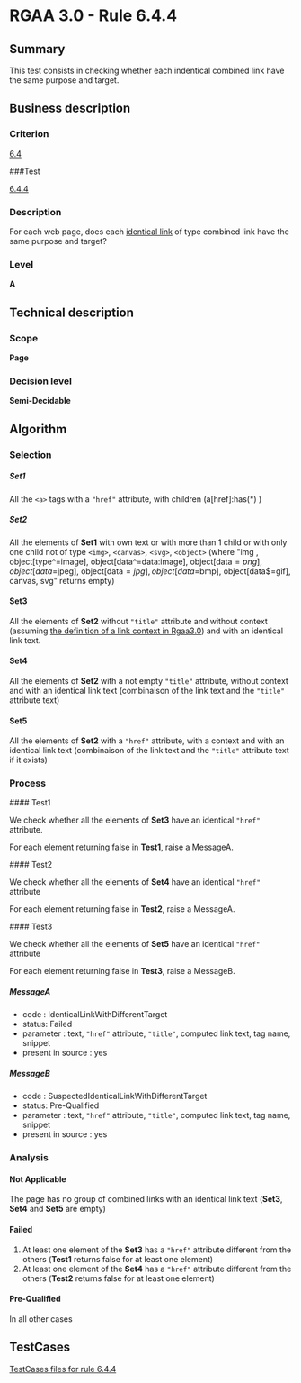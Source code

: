 # RGAA 3.0 -  Rule 6.4.4

## Summary

This test consists in checking whether each indentical combined link have the same purpose and target.

## Business description

### Criterion

[6.4](http://disic.github.io/rgaa_referentiel_en/RGAA3.0_Criteria_English_version_v1.html#crit-6-4)

###Test

[6.4.4](http://disic.github.io/rgaa_referentiel_en/RGAA3.0_Criteria_English_version_v1.html#test-6-4-4)

### Description
For
    each web page, does each <a href="http://disic.github.io/rgaa_referentiel_en/RGAA3.0_Glossary_English_version_v1.html#mLienIdentique">identical
  link</a> of type combined link have the same purpose
    and target? 


### Level

**A**

## Technical description

### Scope

**Page**

### Decision level

**Semi-Decidable**

## Algorithm

### Selection

##### Set1

All the `<a>` tags with a `"href"` attribute, with children (a[href]:has(*) )

##### Set2

All the elements of **Set1** with own text or with more than 1 child or with only one child not of type `<img>`, `<canvas>`, `<svg>`, `<object>` (where "img , object[type^=image], object[data^=data:image], object[data$=png], object[data$=jpeg], object[data$=jpg],object[data$=bmp], object[data$=gif], canvas, svg" returns empty)

#### Set3

All the elements of **Set2** without `"title"` attribute and without context (assuming [the definition of a link context in Rgaa3.0](http://disic.github.io/rgaa_referentiel_en/RGAA3.0_Glossary_English_version_v1.html#mContexteLien)) and with an identical link text.

#### Set4

All the elements of **Set2** with a not empty `"title"` attribute, without context and with an identical link text (combinaison of the link text and the `"title"` attribute text)

#### Set5

All the elements of **Set2** with a `"href"` attribute, with a context and with an identical link text (combinaison of the link text and the `"title"` attribute text if it exists)

### Process

#### Test1

We check whether all the elements of **Set3** have an identical `"href"` attribute.

For each element returning false in **Test1**, raise a MessageA.

#### Test2

We check whether all the elements of **Set4** have an identical `"href"` attribute

For each element returning false in **Test2**, raise a MessageA.

#### Test3

We check whether all the elements of **Set5** have an identical `"href"` attribute

For each element returning false in **Test3**, raise a MessageB.

##### MessageA

-  code : IdenticalLinkWithDifferentTarget
-  status: Failed
-  parameter : text, `"href"` attribute, `"title"`, computed link text, tag name, snippet
-  present in source : yes

##### MessageB

-  code : SuspectedIdenticalLinkWithDifferentTarget
-  status: Pre-Qualified
-  parameter : text, `"href"` attribute, `"title"`, computed link text, tag name, snippet
-  present in source : yes

### Analysis

#### Not Applicable 

The page has no group of combined links with an identical link text (**Set3**, **Set4** and **Set5** are empty)

#### Failed

1.  At least one element of the **Set3** has a `"href"` attribute different from the others (**Test1** returns false for at least one element)
2.  At least one element of the **Set4** has a `"href"` attribute different from the others (**Test2** returns false for at least one element)

#### Pre-Qualified

In all other cases



##  TestCases 

[TestCases files for rule 6.4.4](https://github.com/Asqatasun/Asqatasun/tree/master/rules/rules-rgaa3.0/src/test/resources/testcases/rgaa30/Rgaa30Rule060404/) 


